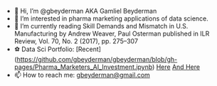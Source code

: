 - 👋 Hi, I’m @gbeyderman AKA Gamliel Beyderman
- 👀 I’m interested in pharma marketing applications of data science.
- 🌱 I’m currently reading Skill Demands and Mismatch in U.S. Manufacturing by Andrew Weaver, Paul Osterman published in ILR Review, Vol. 70, No. 2 (2017), pp. 275–307
- ⚽ Data Sci Portfolio: [Recent] (https://github.com/gbeyderman/gbeyderman/blob/gh-pages/Pharma_Marketers_AI_Investment.ipynb) [Here](https://github.com/gbeyderman/gbeyderman/blob/gh-pages/Airbnb_Price.ipynb) [And Here](https://github.com/gbeyderman/gbeyderman/blob/gh-pages/Purchase_Modeling_using_Clickstream_Data_and_Markov_Chains.pdf) 
- 📫 How to reach me: gbeyderman@gmail.com

<!---
gbeyderman/gbeyderman is a ✨ special ✨ repository because its `README.md` (this file) appears on your GitHub profile.
You can click the Preview link to take a look at your changes.
--->
